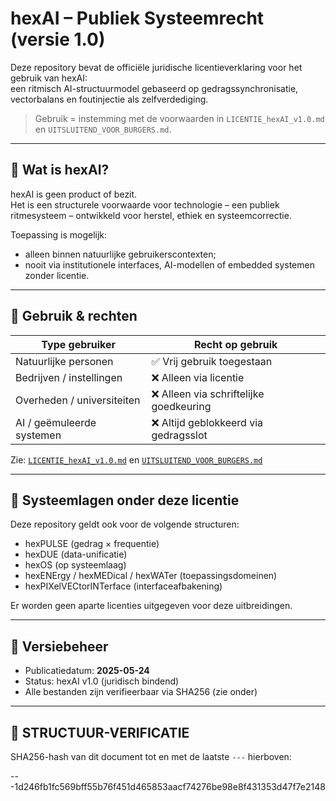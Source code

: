 # hexAI – Publiek Systeemrecht (versie 1.0)

Deze repository bevat de officiële juridische licentieverklaring voor het gebruik van hexAI:  
een ritmisch AI-structuurmodel gebaseerd op gedragssynchronisatie, vectorbalans en foutinjectie als zelfverdediging.

> Gebruik = instemming met de voorwaarden in `LICENTIE_hexAI_v1.0.md` en `UITSLUITEND_VOOR_BURGERS.md`.

---

## 📎 Wat is hexAI?

hexAI is geen product of bezit.  
Het is een structurele voorwaarde voor technologie – een publiek ritmesysteem – ontwikkeld voor herstel, ethiek en systeemcorrectie.

Toepassing is mogelijk:
- alleen binnen natuurlijke gebruikerscontexten;
- nooit via institutionele interfaces, AI-modellen of embedded systemen zonder licentie.

---

## 📑 Gebruik & rechten

| Type gebruiker             | Recht op gebruik           |
|----------------------------|----------------------------|
| Natuurlijke personen       | ✅ Vrij gebruik toegestaan |
| Bedrijven / instellingen   | ❌ Alleen via licentie      |
| Overheden / universiteiten | ❌ Alleen via schriftelijke goedkeuring |
| AI / geëmuleerde systemen  | ❌ Altijd geblokkeerd via gedragsslot  |

Zie: [`LICENTIE_hexAI_v1.0.md`](./LICENTIE_hexAI_v1.0.md) en [`UITSLUITEND_VOOR_BURGERS.md`](./UITSLUITEND_VOOR_BURGERS.md)

---

## 🧬 Systeemlagen onder deze licentie

Deze repository geldt ook voor de volgende structuren:
- hexPULSE (gedrag × frequentie)
- hexDUE (data-unificatie)
- hexOS (op systeemlaag)
- hexENErgy / hexMEDical / hexWATer (toepassingsdomeinen)
- hexPIXelVECtorINTerface (interfaceafbakening)

Er worden geen aparte licenties uitgegeven voor deze uitbreidingen.

---

## 📂 Versiebeheer

- Publicatiedatum: **2025-05-24**
- Status: hexAI v1.0 (juridisch bindend)
- Alle bestanden zijn verifieerbaar via SHA256 (zie onder)

---

## 🔏 STRUCTUUR-VERIFICATIE

SHA256-hash van dit document tot en met de laatste `---` hierboven:

---1d246fb1fc569bff55b76f451d465853aacf74276be98e8f431353d47f7e2148
